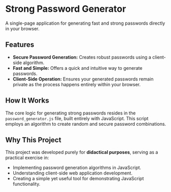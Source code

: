 # Strong Password Generator

A single-page application for generating fast and strong passwords directly in your browser.

## Features

- **Secure Password Generation:** Creates robust passwords using a client-side algorithm.
- **Fast and Simple:** Offers a quick and intuitive way to generate passwords.
- **Client-Side Operation:** Ensures your generated passwords remain private as the process happens entirely within your browser.

## How It Works

The core logic for generating strong passwords resides in the `password_generator.js` file, built entirely with JavaScript. This script employs an algorithm to create random and secure password combinations.

## Why This Project

This project was developed purely for **didactical purposes**, serving as a practical exercise in:

- Implementing password generation algorithms in JavaScript.
- Understanding client-side web application development.
- Creating a simple yet useful tool for demonstrating JavaScript functionality.
